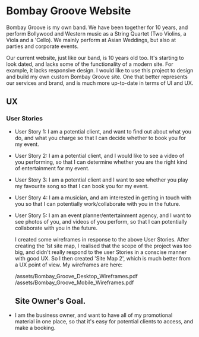 # Bombay Groove Website

Bombay Groove is my own band. We have been together for 10 years, and perform Bollywood and Western music as a String 
Quartet (Two Violins, a Viola and a 'Cello). We mainly perform at Asian Weddings, but also at parties and corporate events.

Our current website, just like our band, is 10 years old too. It's starting to look dated, and lacks some of the functionality of a 
modern site. For example, it lacks responsive design. I would like to use this project to design and build my own custom 
Bombay Groove site. One that better represents our services and brand, and is much more up-to-date in terms of UI and UX.

## UX

### User Stories

* User Story 1: I am a potential client, and want to find out about what you do, and what you charge 
  so that I can decide whether to book you for my event.
* User Story 2: I am a potential client, and I would like to see a video of you performing, so that I can 
  determine whether you are the right kind of entertainment for my event. 
* User Story 3: I am a potential client and I want to see whether you play my favourite song
  so that I can book you for my event.
* User Story 4: I am a musician, and am interested in getting in touch with you so that I can 
  potentially work/collaborate with you in the future.
* User Story 5: I am an event planner/entertainment agency, and I want to see photos of you, and 
  videos of you perform, so that I can potentially collaborate with you in the future. 

  I created some wireframes in response to the above User Stories. After creating the 1st site map, 
  I realised that the scope of the project was too big, and didn't really respond to the user Stories 
  in a conscise manner with good UX. So I then created 'Site Map 2', which is much better from a UX 
  point of view. My wireframes are here:    

  /assets/Bombay_Groove_Desktop_Wireframes.pdf /assets/Bombay_Groove_Mobile_Wireframes.pdf

  ## Site Owner's Goal.

 * I am the business owner, and want to have all of my promotional material in one place,
  so that it's easy for potential clients to access, and make a booking.